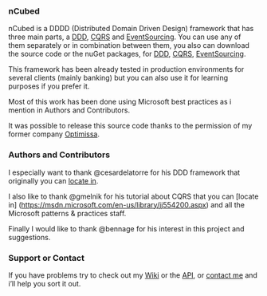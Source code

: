 ### nCubed
nCubed is a DDDD (Distributed Domain Driven Design) framework that has three main parts, a [DDD](https://en.wikipedia.org/wiki/Domain-driven_design), [CQRS](https://en.wikipedia.org/wiki/Command%E2%80%93query_separation#Command_Query_Responsibility_Segregation) and [EventSourcing](http://cqrs.wikidot.com/doc:event-sourcing). You can use any of them separately or in combination between them, you also can download the source code or the nuGet packages, for [DDD](https://www.nuget.org/packages/nCubed.Core/), [CQRS](https://www.nuget.org/packages/nCubed.CQRS/), [EventSourcing](https://www.nuget.org/packages/nCubed.ES/).

This framework has been already tested in production environments for several clients (mainly banking) but you can also use it for learning purposes if you prefer it.

Most of this work has been done using Microsoft best practices as i mention in Authors and Contributors.

It was possible to release this source code thanks to the permission of my former company [Optimissa](http://www.optimissa.net).


### Authors and Contributors
I especially want to thank @cesardelatorre for his DDD framework that originally you can [locate in](https://blogs.msdn.microsoft.com/cesardelatorre/2010/03/11/nuestro-nuevo-libro-guia-de-arquitectura-n-capas-ddd-net-4-0-y-aplicacion-ejemplo-en-disponibles-para-download-en-msdn-y-codeplex/).

I also like to thank @gmelnik for his tutorial about CQRS that you can [locate in] (https://msdn.microsoft.com/en-us/library/jj554200.aspx) and all the Microsoft patterns & practices staff.

Finally I would like to thank @bennage for his interest in this project and suggestions.


### Support or Contact
If you have problems try to check out my [Wiki](https://github.com/josuuribe/nCubed/wiki) or the [API](https://josuuribe.github.io/nCubed/API/1.0.0/), or [contact me](https://github.com/josuuribe/) and i’ll help you sort it out.
